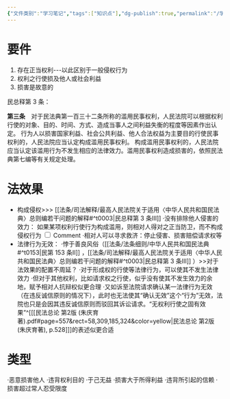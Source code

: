 ```yaml
---
{"文件类别":"学习笔记","tags":["知识点"],"dg-publish":true,"permalink":"/学习笔记/知识点/权利滥用/","dgPassFrontmatter":true}
---
```


# 要件
1. 存在正当权利---以此区别于一般侵权行为 
2. 权利之行使损及他人或社会利益 
3. 损害是故意的

民总释第 3 条：
<div class="transclusion internal-embed is-loaded"><div class="markdown-embed">



**第三条**　对于民法典第一百三十二条所称的滥用民事权利，人民法院可以根据权利行使的对象、目的、时间、方式、造成当事人之间利益失衡的程度等因素作出认定。
行为人以损害国家利益、社会公共利益、他人合法权益为主要目的行使民事权利的，人民法院应当认定构成滥用民事权利。
构成滥用民事权利的，人民法院应当认定该滥用行为不发生相应的法律效力。滥用民事权利造成损害的，依照民法典第七编等有关规定处理。 

</div></div>

# 法效果
- 构成侵权>>> [[法条/司法解释/最高人民法院关于适用〈中华人民共和国民法典〉总则编若干问题的解释#^t0003\|民总释第 3 条Ⅲ]] 
·没有排除他人侵害的效力：<label class="ob-comment" title="你自己权力滥用了，别人的侵害、侵权行为有可以被认定为正当防卫的可能性，他人的侵权行为建立在你的错误上时认定你的错误" style=""> 如果某项权利行使行为构成滥用，则相对人得对之正当防卫，而不构成侵权行为 <input type="checkbox"> <span style=""> Comment </span></label>
·相对人可以寻求救济：停止侵害、损害赔偿请求权等
- 法律行为无效：
·悖于善良风俗（[[法条/法条细则/中华人民共和国民法典#^t0153\|民第 153 条Ⅱ]] ，[[法条/司法解释/最高人民法院关于适用〈中华人民共和国民法典〉总则编若干问题的解释#^t0003\|民总释第 3 条Ⅲ]] ）>>对于法效果的配置不周延？
·对于形成权的行使等法律行为，可以使其不发生法律效力
·但对于其他权利，比如请求权之行使，似乎没有使其不发生效力的余地，赋予相对人抗辩权似更合理
·又如诉至法院请求确认某一法律行为无效（在违反诚信原则的情况下），此时也无法使其“确认无效”这个“行为”无效，法院也只是会因其违反诚信原则而驳回其诉讼请求。“无权利行使之固有效果”^[[[民法总论 第2版 (朱庆育著).pdf#page=557&rect=58,309,185,324&color=yellow\|民法总论 第2版 (朱庆育著), p.528]]]的表述似更合适

# 类型
·恶意损害他人
·违背权利目的
·于己无益
·损害大于所得利益
·违背所引起的信赖
·损害超过常人忍受限度
